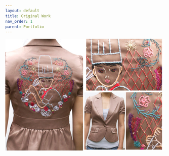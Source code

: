 ```yaml
---
layout: default
title: Original Work
nav_order: 1
parent: Portfolio
---
```

![Sweets](sweets_image.jpg)
